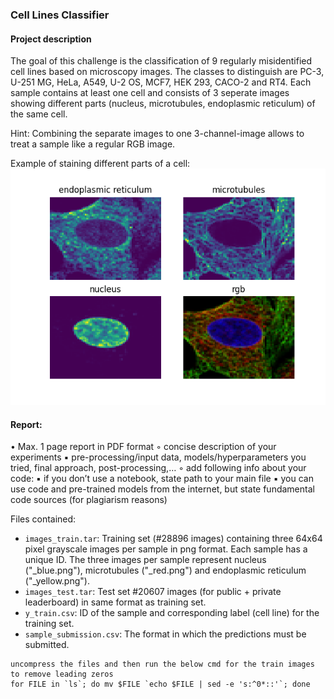 ### Cell Lines Classifier

#### Project description 
The goal of this challenge is the classification of 9 regularly misidentified cell lines based on microscopy images. The classes to distinguish are PC-3, U-251 MG, HeLa, A549, U-2 OS, MCF7, HEK 293, CACO-2 and RT4.
Each sample contains at least one cell and consists of 3 seperate images showing different parts (nucleus, microtubules, endoplasmic reticulum) of the same cell.

Hint: Combining the separate images to one 3-channel-image allows to treat a sample like a regular RGB image.


Example of staining different parts of a cell:
![Stained](assets/example_cell_channels.png)

#### Report:
• Max. 1 page report in PDF format
◦ concise description of your experiments
▪ pre-processing/input data, models/hyperparameters you tried,
final approach, post-processing,…
◦ add following info about your code:
▪ if you don’t use a notebook, state path to your main file
▪ you can use code and pre-trained models from the internet, but state
fundamental code sources (for plagiarism reasons)


Files contained: 
- `images_train.tar`: Training set (#28896 images) containing three 64x64 pixel grayscale images per sample in png format. Each sample has a unique ID.
The three images per sample represent nucleus ("_blue.png"), microtubules ("_red.png") and endoplasmic reticulum ("_yellow.png").
- `images_test.tar`: Test set #20607 images (for public + private leaderboard) in same format as training set.
- `y_train.csv`: ID of the sample and corresponding label (cell line) for the training set.
- `sample_submission.csv`: The format in which the predictions must be submitted.

```
uncompress the files and then run the below cmd for the train images to remove leading zeros
for FILE in `ls`; do mv $FILE `echo $FILE | sed -e 's:^0*::'`; done
```